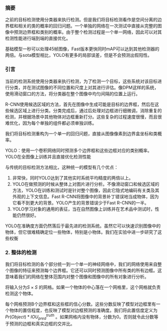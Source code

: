 ### 摘要

之前的目标检测使用分类器来执行检测。但是我们将目标检测看作是空间分离的边界框和相关的类的概率的回归问题。一个单独的网络在一次测试中直接从完整的图像中预测边界框和类别的概率。由于整个检测过程是一个单一网络，因此可以对其检测性能进行端到端的直接优化。

基础模型一秒可以处理45帧图像，Fast版本更快同时mAP可以达到其他检测器的两倍。与sota模型相比，YOLO有更多的局部误差，但是不会预测出假阳性。

### 引言

当前的检测系统使用分类器来执行检测，为了检测一个目标，这些系统对该目标进行分类，并在测试图像的不同位置和尺度上对其进行评估。像DPM这样的系统，使用滑动窗口的方法，将分类器在整个图像中均匀间隔的位置上运行。

R-CNN使用候选区域的方法，首先在图像中生成可能是目标的边界框，然后在这些候选区域上进行分类。分类完成后，通过后处理对边框进行细微调，消除重复的检测，并根据场景中其他物体对边框重新打分。这些复杂的过程速度很慢，而且很难优化，因为每个单独的组件都必须单独训练。

我们将目标检测重构为一个单一的回归问题，直接从图像像素到边界盒坐标和类概率。

YOLO：使用一个卷积网络同时预测多个边界框和这些边框对应的类别概率。YOLO在全图像上训练并且直接优化检测性能

与传统的目标检测方法相比，这种统一的模型有几个优点：

1. 非常快，同时YOLO达到了其他实时系统平均精度的两倍以上。
2. YOLO在做预测的时候从整体上对图片进行分析。不像滑动窗口和候选区域的方法，YOLO在训练和测试时是针对整个图像，因此它隐式地编码有关类及其外观的上下文信息。Fast R-CNN将图像中的背景补丁错误地当成物体，因为它看不到更大的背景。YOLO产生的背景错误少于Fast R-CNN的一半。
3. YOLO学习对象的通用的表征，当在自然图像上训练并在艺术品中测试时，性能仍然很好。

YOLO在准确度方面仍然落后于最先进的检测系统。虽然它可以快速识别图像中的物体，但它很难精确定位一些物体，特别是小物体。我们在实验中进一步研究了这些权衡

### 2. 整体的检测

我们将目标检测的各个部分统一到一个单一的神经网络中，我们的网络使用来自整个图像的特征来预测每个边界框。它还可以同时预测图像中所有类的所有边框。这意味着我们的网络在整体范围内对整个图像和图像中的所有对象进行分析。

将输入分为$S\times S$ 的网格。如果一个物体的中心落在一个网格里，这个网格就负责检测这个物体。

每个网格预测B个边界框和这些框的信心分数。这些分数反映了模型对边框里有一个物体的置信程度，也反映了模型对边框预测的准确度。我们将此置信度定义为$Pr(Object)*IOU^{truth}_{pred}$  。如果网格内没有物体，分数为0。否则就令此分数等于预测的边框和真实边框的交并比。

